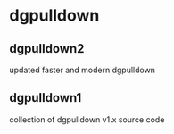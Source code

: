 # dgpulldown #

## dgpulldown2 ##
updated faster and modern dgpulldown

## dgpulldown1 ##
collection of dgpulldown v1.x source code

